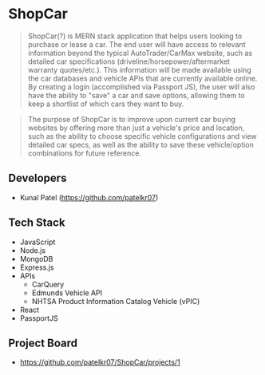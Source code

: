 # ShopCar

> ShopCar(?) is MERN stack application that helps users looking to purchase or lease a car. The end user will have access to relevant information beyond the typical AutoTrader/CarMax website, such as detailed car specifications (driveline/horsepower/aftermarket warranty quotes/etc.). This information will be made available using the car databases and vehicle APIs that are currently available online. By creating a login (accomplished via Passport JS), the user will also have the ability to "save" a car and save options, allowing them to keep a shortlist of which cars they want to buy. 

> The purpose of ShopCar is to improve upon current car buying websites by offering more than just a vehicle's price and location, such as the ability to choose specific vehicle configurations and view detailed car specs, as well as the ability to save these vehicle/option combinations for future reference.

## Developers

- Kunal Patel (https://github.com/patelkr07)

## Tech Stack

* JavaScript
* Node.js
* MongoDB
* Express.js
* APIs
    * CarQuery
    * Edmunds Vehicle API
    * NHTSA Product Information Catalog Vehicle (vPIC)
 * React
 * PassportJS

 ## Project Board

 - https://github.com/patelkr07/ShopCar/projects/1




 